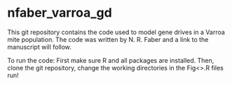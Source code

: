 # nfaber_varroa_gd

This git repository contains the code used to model gene drives in a Varroa mite population. The code was written by N. R. Faber and a link to the manuscript will follow. 

To run the code: First make sure R and all packages are installed. Then, clone the git repository, change the working directories in the Fig<>.R files run!
